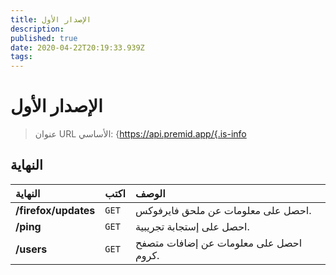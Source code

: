 ```yaml
---
title: الإصدار الأول
description:
published: true
date: 2020-04-22T20:19:33.939Z
tags:
---
```


# الإصدار الأول

> عنوان URL الأساسي:
{https://api.premid.app/{.is-info


## النهاية

<table>
  <thead>
    <tr>
      <th style="text-align:left">النهاية</th>
      <th style="text-align:left">اكتب</th>
      <th style="text-align:left">الوصف</th>
    </tr>
  </thead>
  <tbody>
    <tr>
      <td style="text-align:left"><b>/firefox/updates</b>
      </td>
      <td style="text-align:left"><code>GET</code></td>
      <td style="text-align:left">احصل على معلومات عن ملحق فايرفوكس.</td>
    </tr>
    <tr>
      <td style="text-align:left"><b>/ping</b>
      </td>
      <td style="text-align:left"><code>GET</code></td>
      <td style="text-align:left">احصل على إستجابة تجريبية.</td>
    </tr>
    <tr>
      <td style="text-align:left"><b>/users</b>
      </td>
      <td style="text-align:left"><code>GET</code></td>
      <td style="text-align:left">احصل على معلومات عن إضافات متصفح كروم.</td>
    </tr>
  </tbody>
</table>

